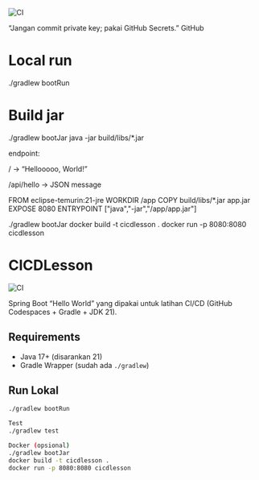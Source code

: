 
![CI](https://github.com/Milzon1010/CICDLesson/actions/workflows/ci.yml/badge.svg)

“Jangan commit private key; pakai GitHub Secrets.” 
GitHub
# Local run
./gradlew bootRun
# Build jar
./gradlew bootJar
java -jar build/libs/*.jar

endpoint:

/ → “Hellooooo, World!”

/api/hello → JSON message

FROM eclipse-temurin:21-jre
WORKDIR /app
COPY build/libs/*.jar app.jar
EXPOSE 8080
ENTRYPOINT ["java","-jar","/app/app.jar"]

./gradlew bootJar
docker build -t cicdlesson .
docker run -p 8080:8080 cicdlesson

# CICDLesson

![CI](https://github.com/Milzon1010/CICDLesson/actions/workflows/ci.yml/badge.svg)

Spring Boot “Hello World” yang dipakai untuk latihan CI/CD (GitHub Codespaces + Gradle + JDK 21).

## Requirements
- Java 17+ (disarankan 21)
- Gradle Wrapper (sudah ada `./gradlew`)

## Run Lokal
```bash
./gradlew bootRun

Test
./gradlew test

Docker (opsional)
./gradlew bootJar
docker build -t cicdlesson .
docker run -p 8080:8080 cicdlesson

